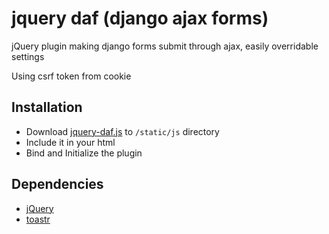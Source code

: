 # jquery daf (django ajax forms)
jQuery plugin making django forms submit through ajax, easily overridable settings

Using csrf token from cookie

## Installation

* Download [jquery-daf.js](https://github.com/zhgabor/jquery-daf/blob/master/jquery-daf.js) to `/static/js` directory 
* Include it in your html
* Bind and Initialize the plugin

## Dependencies

* [jQuery](http://jquery.com/download/)
* [toastr](https://github.com/CodeSeven/toastr)
